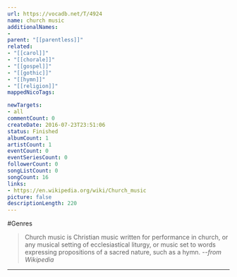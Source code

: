 ```yaml
---
url: https://vocadb.net/T/4924
name: church music
additionalNames: 
- 
parent: "[[parentless]]"
related:
- "[[carol]]"
- "[[chorale]]"
- "[[gospel]]"
- "[[gothic]]"
- "[[hymn]]"
- "[[religion]]"
mappedNicoTags:

newTargets:
- all
commentCount: 0
createDate: 2016-07-23T23:51:06
status: Finished
albumCount: 1
artistCount: 1
eventCount: 0
eventSeriesCount: 0
followerCount: 0
songListCount: 0
songCount: 16
links: 
- https://en.wikipedia.org/wiki/Church_music
picture: false
descriptionLength: 220
---
```


#Genres

>Church music is Christian music written for performance in church, or any musical setting of ecclesiastical liturgy, or music set to words expressing propositions of a sacred nature, such as a hymn.
> *--from Wikipedia*

---

